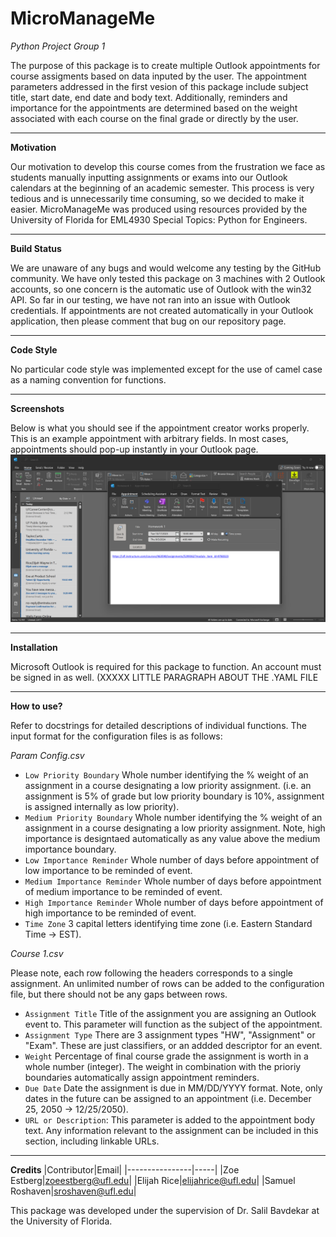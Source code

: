 # MicroManageMe
_Python Project Group 1_

The purpose of this package is to create multiple Outlook appointments for course assigments based on data inputed by the user. The appointment parameters addressed in the first vesion of this package include subject title, start date, end date and body text. Additionally, reminders and importance for the appointments are determined based on the weight associated with each course on the final grade or directly by the user.
***
**Motivation**

Our motivation to develop this course comes from the frustration we face as students manually inputting assignments or exams into our Outlook calendars at the beginning of an academic semester. This process is very tedious and is unnecessarily time consuming, so we decided to make it easier. MicroManageMe was produced using resources provided by the University of Florida for EML4930 Special Topics: Python for Engineers.
***
**Build Status**

We are unaware of any bugs and would welcome any testing by the GitHub community. We have only tested this package on 3 machines with 2 Outlook accounts, so one concern is the automatic use of Outlook with the win32 API. So far in our testing, we have not ran into an issue with Outlook credentials. If appointments are not created automatically in your Outlook application, then please comment that bug on our repository page.
***
**Code Style**

No particular code style was implemented except for the use of camel case as a naming convention for functions.
***
**Screenshots**

Below is what you should see if the appointment creator works properly. This is an example appointment with arbitrary fields. In most cases, appointments should pop-up instantly in your Outlook page.
![Appointment Display](https://github.com/zoeestberg/MicroManageMe/blob/main/Appointment%20Display.png)
***
**Installation**

Microsoft Outlook is required for this package to function. An account must be signed in as well.
(XXXXX LITTLE PARAGRAPH ABOUT THE .YAML FILE 

***
**How to use?**

Refer to docstrings for detailed descriptions of individual functions. The input format for the configuration files is as follows:

*Param Config.csv*

- `Low Priority Boundary` Whole number identifying the % weight of an assignment in a course designating a low priority assignment. (i.e. an assignment is 5% of grade but low priority boundary is 10%, assignment is assigned internally as low priority).
- `Medium Priority Boundary` Whole number identifying the % weight of an assignment in a course designating a low priority assignment. Note, high importance is designtaed automatically as any value above the medium importance boundary.
- `Low Importance Reminder` Whole number of days before appointment of low importance to be reminded of event.
- `Medium Importance Reminder` Whole number of days before appointment of medium importance to be reminded of event.
- `High Importance Reminder` Whole number of days before appointment of high importance to be reminded of event.
- `Time Zone` 3 capital letters identifying time zone (i.e. Eastern Standard Time -> EST).

*Course 1.csv*

Please note, each row following the headers corresponds to a single assignment. An unlimited number of rows can be added to the configuration file, but there should not be any gaps between rows.

- `Assignment Title` Title of the assignment you are assigning an Outlook event to. This parameter will function as the subject of the appointment.
- `Assignment Type` There are 3 assignment types "HW", "Assignment" or "Exam". These are just classifiers, or an addded descriptor for an event.
- `Weight` Percentage of final course grade the assignment is worth in a whole number (integer). The weight in combination with the prioriy boundaries automatically assign appointment reminders.
- `Due Date` Date the assignment is due in MM/DD/YYYY format. Note, only dates in the future can be assigned to an appointment (i.e. December 25, 2050 -> 12/25/2050).
- `URL or Description`: This parameter is added to the appointment body text. Any information relevant to the assignment can be included in this section, including linkable URLs.

***
**Credits**
|Contributor|Email|
|----------------|-----|
|Zoe Estberg|zoeestberg@ufl.edu|
|Elijah Rice|elijahrice@ufl.edu|
|Samuel Roshaven|sroshaven@ufl.edu|

This package was developed under the supervision of Dr. Salil Bavdekar at the University of Florida.
